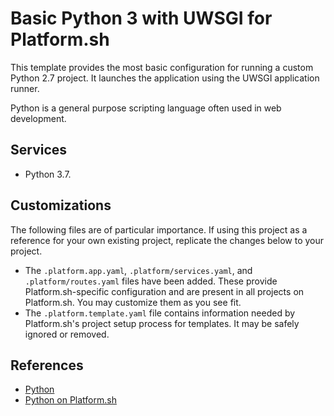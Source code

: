 # Basic Python 3 with UWSGI for Platform.sh

This template provides the most basic configuration for running a custom Python 2.7 project.  It launches the application using the UWSGI application runner.

Python is a general purpose scripting language often used in web development.

## Services

* Python 3.7.

## Customizations

The following files are of particular importance.  If using this project as a reference for your own existing project, replicate the changes below to your project.

* The `.platform.app.yaml`, `.platform/services.yaml`, and `.platform/routes.yaml` files have been added.  These provide Platform.sh-specific configuration and are present in all projects on Platform.sh.  You may customize them as you see fit.
* The `.platform.template.yaml` file contains information needed by Platform.sh's project setup process for templates.  It may be safely ignored or removed.

## References

* [Python](https://www.python.org/)
* [Python on Platform.sh](https://docs.platform.sh/languages/python.html)

